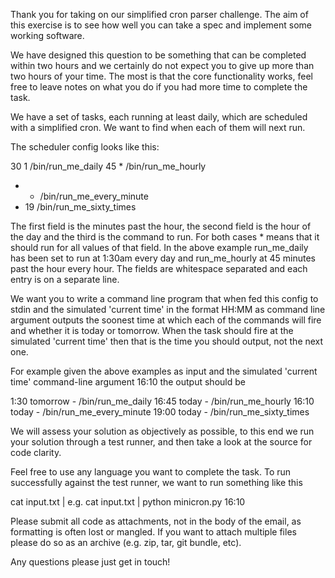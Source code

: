 Thank you for taking on our simplified cron parser challenge. The aim of this exercise is to see how well you can take a spec and implement some working software. 

We have designed this question to be something that can be completed within two hours and we certainly do not expect you to give up more than two hours of your time. The most is that the core functionality works, feel free to leave notes on what you do if you had more time to complete the task.

We have a set of tasks, each running at least daily, which are scheduled with a simplified cron. We want to find when each of them will next run.

The scheduler config looks like this:

30 1 /bin/run_me_daily
45 * /bin/run_me_hourly
* * /bin/run_me_every_minute
* 19 /bin/run_me_sixty_times

The first field is the minutes past the hour, the second field is the hour of the day and the third is the command to run. For both cases * means that it should run for all values of that field. In the above example run_me_daily has been set to run at 1:30am every day and run_me_hourly at 45 minutes past the hour every hour. The fields are whitespace separated and each entry is on a separate line.

We want you to write a command line program that when fed this config to stdin and the simulated 'current time' in the format HH:MM as command line argument outputs the soonest time at which each of the commands will fire and whether it is today or tomorrow. When the task should fire at the simulated 'current time' then that is the time you should output, not the next one.

For example given the above examples as input and the simulated 'current time' command-line argument 16:10 the output should be

1:30 tomorrow - /bin/run_me_daily
16:45 today - /bin/run_me_hourly
16:10 today - /bin/run_me_every_minute
19:00 today - /bin/run_me_sixty_times

We will assess your solution as objectively as possible, to this end we run your solution through a test runner, and then take a look at the source for code clarity.

Feel free to use any language you want to complete the task. To run successfully against the test runner, we want to run something like this

cat input.txt | <how to run your solution> <simulated current time>
e.g. cat input.txt | python minicron.py 16:10

Please submit all code as attachments, not in the body of the email, as formatting is often lost or mangled. If you want to attach multiple files please do so as an archive (e.g. zip, tar, git bundle, etc).

Any questions please just get in touch!
